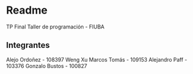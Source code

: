 # Readme

TP Final Taller de programación - FIUBA

## Integrantes
Alejo Ordoñez - 108397
Weng Xu Marcos Tomás - 109153
Alejandro Paff - 103376
Gonzalo Bustos - 100827


